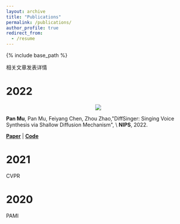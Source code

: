 ```yaml
---
layout: archive
title: "Publications"
permalink: /publications/
author_profile: true
redirect_from:
  - /resume
---
```


{% include base_path %}


相关文章发表详情

2022
======
<!--
<div class='paper-box'><div class='paper-box-image'><div><div class="badge">NIPS 2022</div><img src='https://github.com/liuyang079/liuyang079.github.io/tree/master/images/mp_article_test1.png' alt="sym" width="100%"></div></div>
<div class='paper-box-text' markdown="1">
-->
<div  align="center">
 <img src="https://github.com/liuyang079/liuyang079.github.io/tree/master/images/mp_article_test1.png"  align=center />
</div>

**Pan Mu**, Pan Mu, Feiyang Chen, Zhou Zhao,"DiffSinger: Singing Voice Synthesis via Shallow Diffusion Mechanism", \\
**NIPS**, 2022.

[**Paper**](https://proceedings.neurips.cc/paper/2019/file/f63f65b503e22cb970527f23c9ad7db1-Paper.pdf) \| [**Code**](https://github.com/liuyang079/liuyang079.github.io)
<!-- 
</div>
</div>
-->

2021
======
CVPR

2020
======
PAMI

